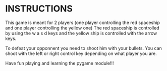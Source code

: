# INSTRUCTIONS
This game is meant for 2 players (one player controlling the red spaceship and one player controlling the yellow one)
The red spaceship is controlled by using the w a s d keys and the yellow ship is controlled with the arrow keys.

To defeat your opponnent you need to shoot him with your bullets. You can shoot with the left or right control key depending on what player you are.

Have fun playing and learning the pygame module!!!